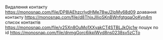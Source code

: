 Видалення контакту https://monosnap.com/file/DP8IAEhzcrlydHMe78wJ2lpMy68d09
доавання контакту https://monosnap.com/file/d8ThjxJIIioSKnBWnfgtgqaOoKyn4m
список контактів https://monosnap.com/file/v25Xn8OuMo1XXyakCT4STBLJkOjc1w
пошук по id https://monosnap.com/file/dnmgGorc6ikplWyd8ns0238sv5zCTo